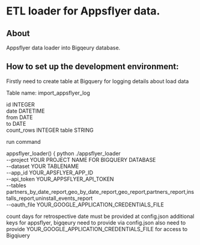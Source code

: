 
# ETL loader for Appsflyer data. 




## About
Appsflyer data loader into Bigqeury database.

## How to set up the development environment:


Firstly need to create table at Bigquery for logging details about load data

Table name: import_appsflyer_log


id	INTEGER		
date	DATETIME	
from	DATE	
to	DATE		
count_rows	INTEGER	
table	STRING	


run command 

appsflyer_loader() {
    python ./appsflyer_loader \
    --project YOUR PROJECT NAME FOR BIGQUERY DATABASE \
    --dataset YOUR TABLENAME  \
    --app_id YOUR_APSFLYER_APP_ID \
    --api_token YOUR_APPSFLYER_API_TOKEN \
    --tables partners_by_date_report,geo_by_date_report,geo_report,partners_report,installs_report,uninstall_events_report \
    --oauth_file YOUR_GOOGLE_APPLICATION_CREDENTIALS_FILE
    
count days for retrospective date must be provided at config.json
additional keys for appsflyer, bigqeury need to provide via config.json
also need to provide YOUR_GOOGLE_APPLICATION_CREDENTIALS_FILE for access to Bigqiuery 
    
    
    